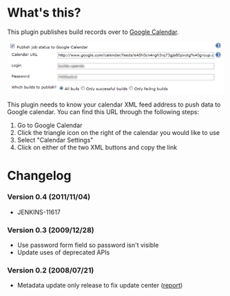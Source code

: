 
# What's this?

This plugin publishes build records over to [Google
Calendar](http://www.google.com/calendar/).

  
![](docs/images/hudson-gcal-plugin-config.png)  

This plugin needs to know your calendar XML feed address to push data to
Google calendar. You can find this URL through the following steps:

1.  Go to Google Calendar
2.  Click the triangle icon on the right of the calendar you would like
    to use
3.  Select "Calendar Settings"
4.  Click on either of the two XML buttons and copy the link

# Changelog

### Version 0.4 (2011/11/04)

-   JENKINS-11617

### Version 0.3 (2009/12/28)

-   Use password form field so password isn't visible
-   Update uses of deprecated APIs

### Version 0.2 (2008/07/21)

-   Metadata update only release to fix update center
    ([report](http://www.nabble.com/How-to-install-Locale-plugin--Google-calendar-plugin-is-installed-instead.-tt18564660.html))
